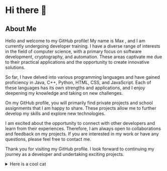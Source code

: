# Hi there 👋

## About Me

Hello and welcome to my GitHub profile! My name is Max , and I am currently undergoing developer training. I have a diverse range of interests in the field of computer science, with a primary focus on software development, cryptography, and automation. These areas captivate me due to their practical applications and the opportunity to create innovative solutions.

So far, I have delved into various programming languages and have gained proficiency in Java, C++, Python, HTML, CSS, and JavaScript. Each of these languages has its own strengths and applications, and I enjoy deepening my knowledge and taking on new challenges.

On my GitHub profile, you will primarily find private projects and school assignments that I am happy to share. These projects allow me to further develop my skills and explore new technologies.

I am excited about the opportunity to connect with other developers and learn from their experiences. Therefore, I am always open to collaborations and feedback on my projects. If you are interested in my work or have any questions, please feel free to contact me.

Thank you for visiting my GitHub profile. I look forward to continuing my journey as a developer and undertaking exciting projects.

<details>
  <summary>Here is a cool cat</summary
![image](https://github.com/HitoHitoNika/HitoHitoNika/assets/103290810/2115f813-22c4-44a8-ad64-508a287faa28)
    </details>
    
### Contact
- Discord: HitoHitoNika#1234
